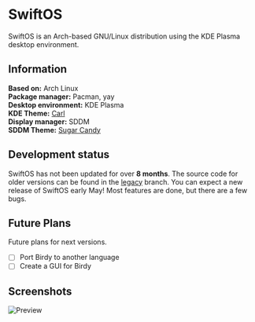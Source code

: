 # SwiftOS

SwiftOS is an Arch-based GNU/Linux distribution using the KDE Plasma desktop environment.

## Information

**Based on:** Arch Linux  
**Package manager:** Pacman, yay  
**Desktop environment:** KDE Plasma  
**KDE Theme:** [Carl](https://store.kde.org/p/1338881)  
**Display manager:** SDDM  
**SDDM Theme:** [Sugar Candy](https://store.kde.org/p/1312658/)

## Development status

SwiftOS has not been updated for over **8 months**. The source code for older versions can be found in the [legacy](https://github.com/teamswiftos/swiftos/tree/legacy) branch. You can expect a new release of SwiftOS early May! Most features are done, but there are a few bugs.

## Future Plans

Future plans for next versions.
- [ ] Port Birdy to another language
- [ ] Create a GUI for Birdy

## Screenshots

![Preview](https://natesworks.com/projects/swiftos/assets/preview.png)
